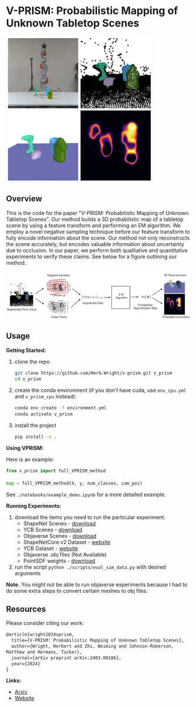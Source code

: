
# V-PRISM: Probabilistic Mapping of Unknown Tabletop Scenes

![](./docs/src/images/fig1.png)

## Overview

This is the code for the paper "V-PRISM: Probabilistic Mapping of Unknown Tabletop Scenes". Our method builds a 3D probabilistic map of a tabletop scene by using a feature transform and performing an EM algorithm. We employ a novel negative sampling technique before our feature transform to fully encode information about the scene. Our method not only reconstructs the scene accurately, but encodes valuable information about uncertainty due to occlusion. In our paper, we perform both qualitative and quantitative experiments to verify these claims. See below for a figure outlining our method.

![](./docs/src/images/fig2.png)


## Usage

**Getting Started:**

1. clone the repo
    ```bash
    git clone https://github.com/Herb-Wright/v-prism.git v_prism
    cd v_prism
    ```
2. create the conda environment (if you don't have cuda, use `env_cpu.yml` and `v_prism_cpu` instead):
    ```bash
    conda env create -f environment.yml
    conda activate v_prism
    ```
3. install the project
    ```bash
    pip install -e .
    ```

**Using VPRISM:**

Here is an example:

```python
from v_prism import full_VPRISM_method

map = full_VPRISM_method(X, y, num_classes, cam_pos)
```

See `./notebooks/example_demo.ipynb` for a more detailed example.

**Running Experiments:**

1. download the items you need to run the particular experiment:
    - ShapeNet Scenes - [download](https://drive.google.com/file/d/1-4KgO3pz7h-sMy7VgjZID6RuzMpCywBm/view?usp=drive_link)
    - YCB Scenes - [download](https://drive.google.com/file/d/1v35PNb-PFOiRGDm1eDwMqRz5uE_fx8kp/view?usp=drive_link)
    - Objaverse Scenes - [download](https://drive.google.com/file/d/1Z2-NPplEDUOLsRgtymlqnHs_HGnMucjt/view?usp=drive_link)
    - ShapeNetCore.v2 Dataset - [website](https://shapenet.org/)
    - YCB Dataset - [website](https://www.ycbbenchmarks.com/)
    - Objaverse .obj files (Not Available)
    - PointSDF weights - [download](https://drive.google.com/file/d/15EILzCZQ1eqfxAGxk0LeGtfBwDyDj-E9/view?usp=drive_link)
2. run the script `python ./scripts/eval_sim_data.py` with desired arguments

**Note.** You might not be able to run objaverse experiments because I had to do some extra steps to convert certain meshes to obj files.


## Resources

Please consider citing our work:

```
@article{wright2024vprism,
  title={V-PRISM: Probabilistic Mapping of Unknown Tabletop Scenes},
  author={Wright, Herbert and Zhi, Weiming and Johnson-Roberson, Matthew and Hermans, Tucker},
  journal={arXiv preprint arXiv:2403.08106},
  year={2024}
}
```

**Links:**

- [Arxiv](https://arxiv.org/abs/2403.08106)
- [Website](https://herb-wright.github.io/v-prism/)








